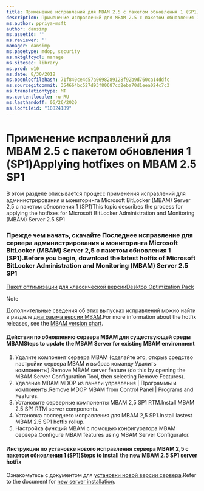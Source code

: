 ```yaml
---
title: Применение исправлений для MBAM 2.5 с пакетом обновления 1 (SP1)
description: Применение исправлений для MBAM 2.5 с пакетом обновления 1 (SP1)
ms.author: ppriya-msft
author: dansimp
ms.assetid: ''
ms.reviewer: ''
manager: dansimp
ms.pagetype: mdop, security
ms.mktglfcycl: manage
ms.sitesec: library
ms.prod: w10
ms.date: 8/30/2018
ms.openlocfilehash: 71f840ce4d57a0698289128f92b9d760ca14ddfc
ms.sourcegitcommit: 354664bc527d93f80687cd2eba70d1eea024c7c3
ms.translationtype: MT
ms.contentlocale: ru-RU
ms.lasthandoff: 06/26/2020
ms.locfileid: "10824189"
---
```

# <span data-ttu-id="aa9da-103">Применение исправлений для MBAM 2.5 с пакетом обновления 1 (SP1)</span><span class="sxs-lookup"><span data-stu-id="aa9da-103">Applying hotfixes on MBAM 2.5 SP1</span></span>
<span data-ttu-id="aa9da-104">В этом разделе описывается процесс применения исправлений для администрирования и мониторинга Microsoft BitLocker (MBAM) Server 2,5 с пакетом обновления 1 (SP1)</span><span class="sxs-lookup"><span data-stu-id="aa9da-104">This topic describes the process for applying the hotfixes for Microsoft BitLocker Administration and Monitoring (MBAM) Server 2.5 SP1</span></span>

### <span data-ttu-id="aa9da-105">Прежде чем начать, скачайте Последнее исправление для сервера администрирования и мониторинга Microsoft BitLocker (MBAM) Server 2,5 с пакетом обновления 1 (SP1).</span><span class="sxs-lookup"><span data-stu-id="aa9da-105">Before you begin, download the latest hotfix of Microsoft BitLocker Administration and Monitoring (MBAM) Server 2.5 SP1</span></span>
[<span data-ttu-id="aa9da-106">Пакет оптимизации для классической версии</span><span class="sxs-lookup"><span data-stu-id="aa9da-106">Desktop Optimization Pack</span></span>](https://www.microsoft.com/download/details.aspx?id=57157)

> [!NOTE]
> <span data-ttu-id="aa9da-107">Дополнительные сведения об этих выпусках исправлений можно найти в разделе [диаграмма версии MBAM](https://docs.microsoft.com/archive/blogs/dubaisec/mbam-version-chart).</span><span class="sxs-lookup"><span data-stu-id="aa9da-107">For more information about the hotfix releases, see the [MBAM version chart](https://docs.microsoft.com/archive/blogs/dubaisec/mbam-version-chart).</span></span>

#### <span data-ttu-id="aa9da-108">Действия по обновлению сервера MBAM для существующей среды MBAM</span><span class="sxs-lookup"><span data-stu-id="aa9da-108">Steps to update the MBAM Server for existing MBAM environment</span></span> 
1. <span data-ttu-id="aa9da-109">Удалите компонент сервера MBAM (сделайте это, открыв средство настройки сервера MBAM и выбрав команду Удалить компоненты).</span><span class="sxs-lookup"><span data-stu-id="aa9da-109">Remove MBAM server feature (do this by opening the MBAM Server Configuration Tool, then selecting Remove Features).</span></span>
2. <span data-ttu-id="aa9da-110">Удаление MBAM MDOP из панели управления | Программы и компоненты.</span><span class="sxs-lookup"><span data-stu-id="aa9da-110">Remove MDOP MBAM from Control Panel | Programs and Features.</span></span>
3. <span data-ttu-id="aa9da-111">Установите серверные компоненты MBAM 2,5 SP1 RTM.</span><span class="sxs-lookup"><span data-stu-id="aa9da-111">Install MBAM 2.5 SP1 RTM server components.</span></span>
4. <span data-ttu-id="aa9da-112">Установка последнего исправления для MBAM 2,5 SP1.</span><span class="sxs-lookup"><span data-stu-id="aa9da-112">Install lastest MBAM 2.5 SP1 hotfix rollup.</span></span>
5. <span data-ttu-id="aa9da-113">Настройка функций MBAM с помощью конфигуратора MBAM сервера.</span><span class="sxs-lookup"><span data-stu-id="aa9da-113">Configure MBAM features using MBAM Server Configurator.</span></span>

#### <span data-ttu-id="aa9da-114">Инструкции по установке нового исправления сервера MBAM 2,5 с пакетом обновления 1 (SP1)</span><span class="sxs-lookup"><span data-stu-id="aa9da-114">Steps to install the new MBAM 2.5 SP1 server hotfix</span></span>
<span data-ttu-id="aa9da-115">Ознакомьтесь с документом для [установки новой версии сервера](deploying-the-mbam-25-server-infrastructure.md).</span><span class="sxs-lookup"><span data-stu-id="aa9da-115">Refer to the document for [new server installation](deploying-the-mbam-25-server-infrastructure.md).</span></span>

